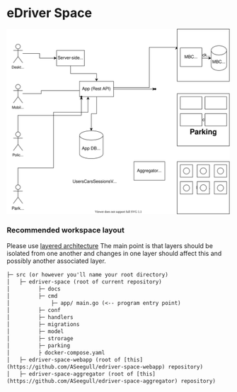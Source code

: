 # eDriver Space

![Edit diagram](docs/images/e-driver.drawio.svg)

### Recommended workspace layout

Please use [layered architecture](https://www.oreilly.com/library/view/software-architecture-patterns/9781491971437/ch01.html)
The main point is that layers should be isolated from one another and changes in one layer should affect this and possibly another associated layer.

```
├─ src (or however you'll name your root directory)
│   ├─ edriver-space (root of current repository)
│         ├─ docs
│         ├─ cmd
│             ├─ app/ main.go (<-- program entry point)
│         ├─ conf
│         ├─ handlers
│         ├─ migrations
│         ├─ model
│         ├─ strorage
│         ├─ parking
│         ├ docker-compose.yaml
│   ├─ edriver-space-webapp (root of [this](https://github.com/ASeegull/edriver-space-webapp) repository)
│   ├─ edriver-space-aggregator (root of [this](https://github.com/ASeegull/edriver-space-aggregator) repository)
```
